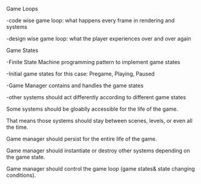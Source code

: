 Game Loops 

-code wise game loop: what happens every frame in rendering and systems 

-design wise game loop: what the player experiences over and over again 

Game States 

-Finite State Machine programming pattern to implement game states 

-Initial game states for this case: Pregame, Playing, Paused 

-Game Manager contains and handles the game states 

-other systems should act differently according to different game states



Some systems should be gloablly accessible for the life of the game. 

That means those systems should stay between scenes, levels, or even all the time. 

Game manager should persist for the entire life of the game. 

Game manager should instantiate or destroy other systems depending on the game state. 

Game manager should control the game loop (game states& state changing conditions).